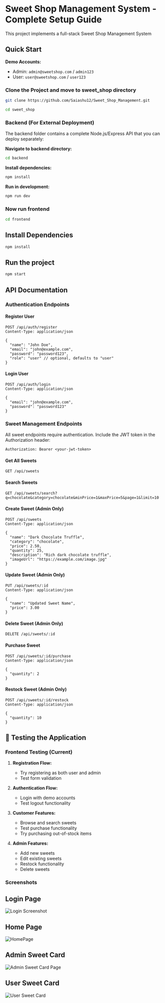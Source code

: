 # Sweet Shop Management System - Complete Setup Guide

This project implements a full-stack Sweet Shop Management System

## Quick Start

**Demo Accounts:**
- Admin: `admin@sweetshop.com` / `admin123`
- User: `user@sweetshop.com` / `user123`

### Clone the Project and move to sweet_shop directory

```bash
git clone https://github.com/Saiashu12/Sweet_Shop_Management.git

cd sweet_shop
```

### Backend (For External Deployment)
The backend folder contains a complete Node.js/Express API that you can deploy separately:

**Navigate to backend directory:**
```bash
cd backend
```

**Install dependencies:**
```bash
npm install
```

**Run in development:**
```bash
npm run dev
```

### Now run frontend
```bash
cd frontend
```
## Install Dependencies
```bash
npm install
```
## Run the project

```bash
npm start
```

## API Documentation

### Authentication Endpoints

#### Register User
```http
POST /api/auth/register
Content-Type: application/json

{
  "name": "John Doe",
  "email": "john@example.com",
  "password": "password123",
  "role": "user" // optional, defaults to "user"
}
```

#### Login User
```http
POST /api/auth/login
Content-Type: application/json

{
  "email": "john@example.com",
  "password": "password123"
}
```

### Sweet Management Endpoints

All sweet endpoints require authentication. Include the JWT token in the Authorization header:
```http
Authorization: Bearer <your-jwt-token>
```

#### Get All Sweets
```http
GET /api/sweets
```

#### Search Sweets
```http
GET /api/sweets/search?q=chocolate&category=chocolate&minPrice=1&maxPrice=5&page=1&limit=10
```

#### Create Sweet (Admin Only)
```http
POST /api/sweets
Content-Type: application/json

{
  "name": "Dark Chocolate Truffle",
  "category": "chocolate",
  "price": 2.50,
  "quantity": 25,
  "description": "Rich dark chocolate truffle",
  "imageUrl": "https://example.com/image.jpg"
}
```

#### Update Sweet (Admin Only)
```http
PUT /api/sweets/:id
Content-Type: application/json

{
  "name": "Updated Sweet Name",
  "price": 3.00
}
```

#### Delete Sweet (Admin Only)
```http
DELETE /api/sweets/:id
```

#### Purchase Sweet
```http
POST /api/sweets/:id/purchase
Content-Type: application/json

{
  "quantity": 2
}
```

#### Restock Sweet (Admin Only)
```http
POST /api/sweets/:id/restock
Content-Type: application/json

{
  "quantity": 10
}
```

## 🧪 Testing the Application

### Frontend Testing (Current)
1. **Registration Flow:**
   - Try registering as both user and admin
   - Test form validation

2. **Authentication Flow:**
   - Login with demo accounts
   - Test logout functionality

3. **Customer Features:**
   - Browse and search sweets
   - Test purchase functionality
   - Try purchasing out-of-stock items

4. **Admin Features:**
   - Add new sweets
   - Edit existing sweets
   - Restock functionality
   - Delete sweets

### Screenshots

## Login Page
![Login Screenshot](./Images/Login_page.png)

## Home Page
![HomePage](./Images/Main_page.png)

## Admin Sweet Card
![Admin Sweet Card Page](./Images/Admin_Sweet_Card.png)

## User Sweet Card
![User Sweet Card](./Images/User_Sweet_Card.png)
